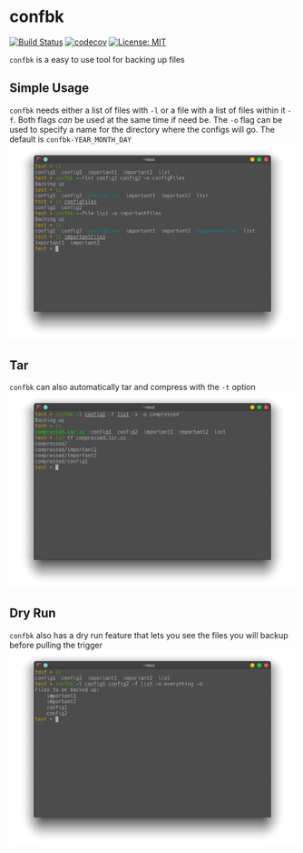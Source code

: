 # confbk

[![Build Status](https://travis-ci.org/Recandi/confbk.svg?branch=master)](https://travis-ci.org/Recandi/confbk)
[![codecov](https://codecov.io/gh/Recandi/confbk/branch/master/graph/badge.svg)](https://codecov.io/gh/Recandi/confbk)
[![License: MIT](https://img.shields.io/badge/License-MIT-yellow.svg)](https://opensource.org/licenses/MIT)

`confbk` is a easy to use tool for backing up files

## Simple Usage

`confbk` needs either a list of files with `-l` or a file with a list of files within it `-f`. Both flags _can_ be used at the same time if need be. The `-o` flag can be used to specify a name for the directory where the configs will go. The default is `confbk-YEAR_MONTH_DAY` ![Simple Usage](doc/simple_usage.png)

## Tar

`confbk` can also automatically tar and compress with the `-t` option ![Using Tar](doc/tar.png)

## Dry Run

`confbk` also has a dry run feature that lets you see the files you will backup before pulling the trigger ![Dry Run](doc/dry-run.png)
